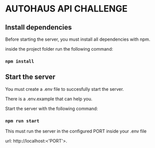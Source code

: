 # AUTOHAUS API CHALLENGE

## Install dependencies

Before starting the server, you must install all dependencies with npm.

inside the project folder run the following command:

### `npm install`

## Start the server

You must create a .env file to succesfully start the server.

There is a .env.example that can help you.

Start the server with the following command:
### `npm run start`

This must run the server in the configured PORT inside your .env file<br />

url: http://localhost:<'PORT'>.